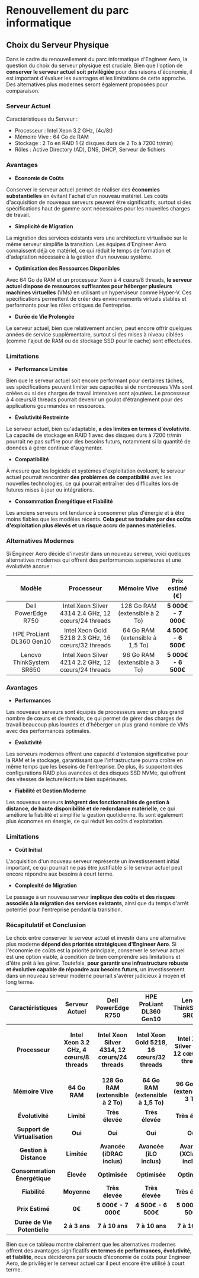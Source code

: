 # **Renouvellement du parc informatique**

## **Choix du Serveur Physique**

Dans le cadre du renouvellement du parc informatique d'Engineer Aero, la question du choix du serveur physique est cruciale. Bien que l'option de **conserver le serveur actuel soit privilégiée** pour des raisons d'économie, il est important d'évaluer les avantages et les limitations de cette approche. Des alternatives plus modernes seront également proposées pour comparaison.

### **Serveur Actuel**
Caractéristiques du Serveur :

- Processeur : Intel Xeon 3.2 GHz, (4c/8t)
- Mémoire Vive : 64 Go de RAM
- Stockage : 2 To en RAID 1 (2 disques durs de 2 To à 7200 tr/min)
- Rôles : Active Directory (AD), DNS, DHCP, Serveur de fichiers

### **Avantages**

- **Économie de Coûts** 

Conserver le serveur actuel permet de réaliser des **économies substantielles** en évitant l'achat d'un nouveau matériel. Les coûts d'acquisition de nouveaux serveurs peuvent être significatifs, surtout si des spécifications haut de gamme sont nécessaires pour les nouvelles charges de travail.

- **Simplicité de Migration**

La migration des services existants vers une architecture virtualisée sur le même serveur simplifie la transition. Les équipes d’Engineer Aero connaissent déjà ce matériel, ce qui réduit le temps de formation et d'adaptation nécessaire à la gestion d’un nouveau système.

- **Optimisation des Ressources Disponibles**

Avec 64 Go de RAM et un processeur Xeon à 4 cœurs/8 threads, **le serveur actuel dispose de ressources suffisantes pour héberger plusieurs machines virtuelles** (VMs) en utilisant un hyperviseur comme Hyper-V. Ces spécifications permettent de créer des environnements virtuels stables et performants pour les rôles critiques de l'entreprise.

- **Durée de Vie Prolongée**

Le serveur actuel, bien que relativement ancien, peut encore offrir quelques années de service supplémentaire, surtout si des mises à niveau ciblées (comme l'ajout de RAM ou de stockage SSD pour le cache) sont effectuées.


### **Limitations**

- **Performance Limitée**

Bien que le serveur actuel soit encore performant pour certaines tâches, ses spécifications peuvent limiter ses capacités si de nombreuses VMs sont créées ou si des charges de travail intensives sont ajoutées. Le processeur à 4 cœurs/8 threads pourrait devenir un goulot d'étranglement pour des applications gourmandes en ressources.

- **Évolutivité Restreinte**

Le serveur actuel, bien qu'adaptable, **a des limites en termes d'évolutivité**. La capacité de stockage en RAID 1 avec des disques durs à 7200 tr/min pourrait ne pas suffire pour des besoins futurs, notamment si la quantité de données à gérer continue d'augmenter.

- **Compatibilité**

À mesure que les logiciels et systèmes d'exploitation évoluent, le serveur actuel pourrait rencontrer **des problèmes de compatibilité** avec les nouvelles technologies, ce qui pourrait entraîner des difficultés lors de futures mises à jour ou intégrations.

- **Consommation Énergétique et Fiabilité**

Les anciens serveurs ont tendance à consommer plus d'énergie et à être moins fiables que les modèles récents. **Cela peut se traduire par des coûts d'exploitation plus élevés et un risque accru de pannes matérielles.**


### **Alternatives Modernes**

Si Engineer Aero décide d'investir dans un nouveau serveur, voici quelques alternatives modernes qui offrent des performances supérieures et une évolutivité accrue :

|**Modèle**|**Processeur**|**Mémoire Vive**|**Prix estimé (€)**|
| :-: | :-: | :-: | :-: |
|Dell PowerEdge R750|Intel Xeon Silver 4314 2.4 GHz, 12 cœurs/24 threads|128 Go RAM (extensible à 2 To)|**5 000€ - 7 000€**|
|HPE ProLiant DL360 Gen10|Intel Xeon Gold 5218 2.3 GHz, 16 cœurs/32 threads|64 Go RAM (extensible à 1,5 To)|**4 500€ - 6 500€**|
|Lenovo ThinkSystem SR650|Intel Xeon Silver 4214 2.2 GHz, 12 cœurs/24 threads|96 Go RAM (extensible à 3 To)|**5 000€ - 6 500€**|

### **Avantages**

- **Performances**

Les nouveaux serveurs sont équipés de processeurs avec un plus grand nombre de cœurs et de threads, ce qui permet de gérer des charges de travail beaucoup plus lourdes et d'héberger un plus grand nombre de VMs avec des performances optimales.

- **Évolutivité**

Les serveurs modernes offrent une capacité d'extension significative pour la RAM et le stockage, garantissant que l'infrastructure pourra croître en même temps que les besoins de l'entreprise. De plus, ils supportent des configurations RAID plus avancées et des disques SSD NVMe, qui offrent des vitesses de lecture/écriture bien supérieures.

- **Fiabilité et Gestion Moderne**

Les nouveaux serveurs **intègrent des fonctionnalités de gestion à distance, de haute disponibilité et de redondance matérielle**, ce qui améliore la fiabilité et simplifie la gestion quotidienne. Ils sont également plus économes en énergie, ce qui réduit les coûts d'exploitation.

### **Limitations**

- **Coût Initial**

L'acquisition d'un nouveau serveur représente un investissement initial important, ce qui pourrait ne pas être justifiable si le serveur actuel peut encore répondre aux besoins à court terme.

- **Complexité de Migration**

Le passage à un nouveau serveur **implique des coûts et des risques associés à la migration des services existants**, ainsi que du temps d'arrêt potentiel pour l'entreprise pendant la transition.
### **Récapitulatif et Conclusion**

Le choix entre conserver le serveur actuel et investir dans une alternative plus moderne **dépend des priorités stratégiques d'Engineer Aero**. Si l'économie de coûts est la priorité principale, conserver le serveur actuel est une option viable, à condition de bien comprendre ses limitations et d'être prêt à les gérer. Toutefois, **pour garantir une infrastructure robuste et évolutive capable de répondre aux besoins futurs**, un investissement dans un nouveau serveur moderne pourrait s'avérer judicieux à moyen et long terme.

|**Caractéristiques**|**Serveur Actuel**|**Dell PowerEdge R750**|**HPE ProLiant DL360 Gen10**|**Lenovo ThinkSystem SR650**|
| :-: | :-: | :-: | :-: | :-: |
|**Processeur**|<p>**Intel Xeon 3.2 GHz, 4 cœurs/8 threads**</p><p></p>|**Intel Xeon Silver 4314, 12 cœurs/24 threads**|**Intel Xeon Gold 5218, 16 cœurs/32 threads**|**Intel Xeon Silver 4214, 12 cœurs/24 threads**|
|**Mémoire Vive**|**64 Go RAM**|**128 Go RAM (extensible à 2 To)**|**64 Go RAM (extensible à 1,5 To)**|**96 Go RAM (extensible à 3 To)**|
|**Évolutivité**|**Limité**|**Très élevée**|**Très élevée**|**Très élevée**|
|**Support de Virtualisation**|**Oui**|**Oui**|**Oui**|**Oui**|
|**Gestion à Distance**|**Limitée**|**Avancée (iDRAC inclus)**|**Avancée (iLO inclus)**|**Avancée (XClarity inclus)**|
|**Consommation Énergétique**|**Élevée**|**Optimisée**|**Optimisée**|**Optimisée**|
|**Fiabilité**|**Moyenne**|**Très élevée**|**Très élevée**|**Très élevée**|
|**Prix Estimé**|**0€**|**5 000€ - 7 000€**|**4 500€ - 6 500€**|**5 000€ - 6 500€**|
|**Durée de Vie Potentielle**|**2 à 3 ans**|**7 à 10 ans**|**7 à 10 ans**|**7 à 10 ans**|

Bien que ce tableau montre clairement que les alternatives modernes offrent des avantages significatifs **en termes de performances, évolutivité, et fiabilité**, nous déciderons par soucis d’économie de coûts pour Engineer Aero, de privilégier le serveur actuel car il peut encore être utilisé à court terme.
